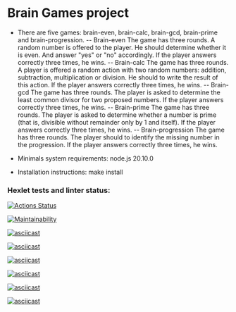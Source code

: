 # Brain Games project

- There are five games: brain-even, brain-calc, brain-gcd, brain-prime and brain-progression.
-- Brain-even
  The game has three rounds. A random number is offered to the player. He should determine whether it is even. And answer "yes" or "no" accordingly. If the player answers correctly three times, he wins.
-- Brain-calc
The game has three rounds. A player is offered a random action with two random numbers: addition, subtraction, multiplication or division. He should to write the result of this action. If the player answers correctly three times, he wins.
-- Brain-gcd
  The game has three rounds. The player is asked to determine the least common divisor for two proposed numbers. If the player answers correctly three times, he wins.
-- Brain-prime
  The game has three rounds. The player is asked to determine whether a number is prime (that is, divisible without remainder only by 1 and itself). If the player answers correctly three times, he wins.
-- Brain-progression
  The game has three rounds. The player should to identify the missing number in the progression. If the player answers correctly three times, he wins.
  
- Minimals system requirements: node.js 20.10.0
- Installation instructions: make install

### Hexlet tests and linter status:

[![Actions Status](https://github.com/SunrayFrei/frontend-project-44/actions/workflows/hexlet-check.yml/badge.svg)](https://github.com/SunrayFrei/frontend-project-44/actions)

[![Maintainability](https://api.codeclimate.com/v1/badges/c9661ae5ed6be588ccff/maintainability)](https://codeclimate.com/github/SunrayFrei/frontend-project-44/maintainability)

[![asciicast](https://asciinema.org/a/3Z0Rz3qBMbGOMqHW00gPXIDbJ.svg)](https://asciinema.org/a/3Z0Rz3qBMbGOMqHW00gPXIDbJ)

[![asciicast](https://asciinema.org/a/kzUjRojloClDgQAF6h4Qid8aP.svg)](https://asciinema.org/a/kzUjRojloClDgQAF6h4Qid8aP)

[![asciicast](https://asciinema.org/a/0wZCRrfUDyvkufxgTsPpJvkib.svg)](https://asciinema.org/a/0wZCRrfUDyvkufxgTsPpJvkib)

[![asciicast](https://asciinema.org/a/hnJvyQnRtVAmcrXw27qmXEXgt.svg)](https://asciinema.org/a/hnJvyQnRtVAmcrXw27qmXEXgt)

[![asciicast](https://asciinema.org/a/Z1O0PlNkI0RZ0gNf4WISTl0Zi.svg)](https://asciinema.org/a/Z1O0PlNkI0RZ0gNf4WISTl0Zi)

[![asciicast](https://asciinema.org/a/PfWjjHCbMpnfbHMAEI03L8Z92.svg)](https://asciinema.org/a/PfWjjHCbMpnfbHMAEI03L8Z92)
